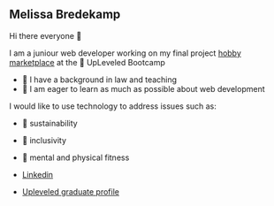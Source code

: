 ## Melissa Bredekamp

Hi there everyone :raised_hands:

I am a juniour web developer working on my final project [hobby marketplace](https://hobbymarketplace.herokuapp.com) at the :rocket: UpLeveled Bootcamp

- :scroll: I have a background in law and teaching
- :book: I am eager to learn as much as possible about web development

I would like to use technology to address issues such as:
- :corn: sustainability
- :two_women_holding_hands: inclusivity
- :dancer: mental and physical fitness

- [Linkedin](www.linkedin.com/in/melissa-bredekamp "Linkedin")
- [Upleveled graduate profile](https://upleveled.io/graduates/melissa-bredekamp.html)

